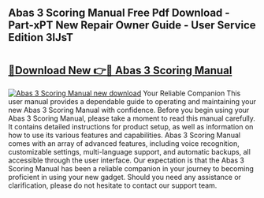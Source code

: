 ## Abas 3 Scoring Manual Free Pdf Download - Part-xPT New Repair Owner Guide - User Service Edition 3lJsT

# <h2><a href="http://bc14597.oget.top/?id=Abas+3+Scoring+Manual">🔗Download New 👉🔴 Abas 3 Scoring Manual</a></h2>

[![Abas 3 Scoring Manual new download](https://i.imgur.com/5g1atiW.png)](http://bc14597.oget.top/?id=Abas+3+Scoring+Manual)
Your Reliable Companion This user manual provides a dependable guide to operating and maintaining your new Abas 3 Scoring Manual with confidence. Before you begin using your Abas 3 Scoring Manual, please take a moment to read this manual carefully. It contains detailed instructions for product setup, as well as information on how to use its various features and capabilities. Abas 3 Scoring Manual comes with an array of advanced features, including voice recognition, customizable settings, multi-language support, and automatic backups, all accessible through the user interface. Our expectation is that the Abas 3 Scoring Manual has been a reliable companion in your journey to becoming proficient in using your new gadget. Should you need any assistance or clarification, please do not hesitate to contact our support team.
